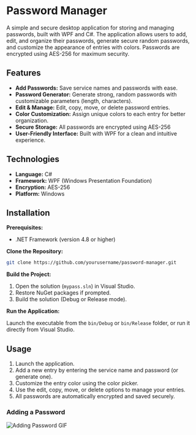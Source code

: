 # Password Manager

A simple and secure desktop application for storing and managing passwords, built with WPF and C#. The application allows users to add, edit, and organize their passwords, generate secure random passwords, and customize the appearance of entries with colors. Passwords are encrypted using AES-256 for maximum security.

## Features

* **Add Passwords:** Save service names and passwords with ease.
* **Password Generator:** Generate strong, random passwords with customizable parameters (length, characters).
* **Edit & Manage:** Edit, copy, move, or delete password entries.
* **Color Customization:** Assign unique colors to each entry for better organization.
* **Secure Storage:** All passwords are encrypted using AES-256 
* **User-Friendly Interface:** Built with WPF for a clean and intuitive experience.


## Technologies

* **Language:** C#
* **Framework:** WPF (Windows Presentation Foundation)
* **Encryption:** AES-256
* **Platform:** Windows


## Installation

**Prerequisites:**

* .NET Framework (version 4.8 or higher)

**Clone the Repository:**

```bash
git clone https://github.com/yourusername/password-manager.git
```

**Build the Project:**

1. Open the solution (`mypass.sln`) in Visual Studio.
2. Restore NuGet packages if prompted.
3. Build the solution (Debug or Release mode).

**Run the Application:**

Launch the executable from the `bin/Debug` or `bin/Release` folder, or run it directly from Visual Studio.


## Usage

1. Launch the application.
2. Add a new entry by entering the service name and password (or generate one).
3. Customize the entry color using the color picker.
4. Use the edit, copy, move, or delete options to manage your entries.
5. All passwords are automatically encrypted and saved securely.

### Adding a Password

![Adding Password GIF](https://media0.giphy.com/media/v1.Y2lkPTc5MGI3NjExeDV0bmlzNnFuc3dhbThla2IydGF1dnhicG1oYzJ2d3M3OHc0OTN3MyZlcD12MV9pbnRlcm5hbF9naWZfYnlfaWQmY3Q9Zw/oHS1KX6Z8WM07K9N4s/giphy.gif)
